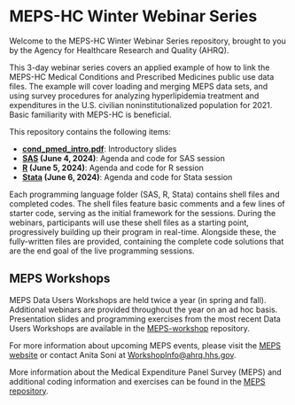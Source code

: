# MEPS-HC Winter Webinar Series

Welcome to the MEPS-HC Winter Webinar Series repository, brought to you by the Agency for Healthcare Research and Quality (AHRQ). 

This 3-day webinar series covers an applied example of how to link the MEPS-HC Medical Conditions and Prescribed Medicines public use data files. The example will cover loading and merging MEPS data sets, and using survey procedures for analyzing hyperlipidemia treatment and expenditures in the U.S. civilian noninstitutionalized population for 2021. Basic familiarity with MEPS-HC is beneficial.

This repository contains the following items:
* **[cond_pmed_intro.pdf](cond_pmed_intro.pdf)**: Introductory slides
* **[SAS](SAS) (June 4, 2024)**: Agenda and code for SAS session 
* **[R](R) (June 5, 2024)**: Agenda and code for R session 
* **[Stata](Stata) (June 6, 2024)**: Agenda and code for Stata session 

Each programming language folder (SAS, R, Stata) contains shell files and completed codes. The shell files feature basic comments and a few lines of starter code, serving as the initial framework for the sessions. During the webinars, participants will use these shell files as a starting point, progressively building up their program in real-time. Alongside these, the fully-written files are provided, containing the complete code solutions that are the end goal of the live programming sessions.


## MEPS Workshops

MEPS Data Users Workshops are held twice a year (in spring and fall). Additional webinars are provided throughout the year on an ad hoc basis. Presentation slides and programming exercises from the most recent Data Users Workshops are available in the [MEPS-workshop](https://github.com/HHS-AHRQ/MEPS-workshop) repository.

For more information about upcoming MEPS events, please visit the [MEPS website](https://meps.ahrq.gov/about_meps/workshops_events.jsp) or contact Anita Soni at [WorkshopInfo@ahrq.hhs.gov](mailto:WorkshopInfo@ahrq.hhs.gov).  

More information about the Medical Expenditure Panel Survey (MEPS) and additional coding information and exercises can be found in the [MEPS repository](https://github.com/HHS-AHRQ/MEPS).
